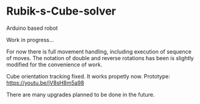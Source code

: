 # Rubik-s-Cube-solver
Arduino based robot

Work in progress...

For now there is full movement handling, including execution of sequence of moves. The notation of double and reverse rotations has been is slightly modified for the convenience of work.

Cube orientation tracking fixed. It works propetly now.
Prototype: https://youtu.be/jV8sH8m5a98

There are many upgrades planned to be done in the future.